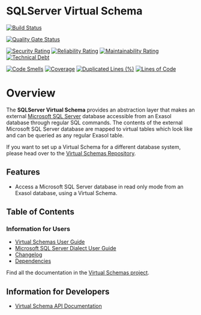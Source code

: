 # SQLServer Virtual Schema

[![Build Status](https://github.com/exasol/sqlserver-virtual-schema/actions/workflows/ci-build.yml/badge.svg)](https://github.com/exasol/sqlserver-virtual-schema/actions/workflows/ci-build.yml)

[![Quality Gate Status](https://sonarcloud.io/api/project_badges/measure?project=com.exasol%3Asqlserver-virtual-schema&metric=alert_status)](https://sonarcloud.io/dashboard?id=com.exasol%3Asqlserver-virtual-schema)

[![Security Rating](https://sonarcloud.io/api/project_badges/measure?project=com.exasol%3Asqlserver-virtual-schema&metric=security_rating)](https://sonarcloud.io/dashboard?id=com.exasol%3Asqlserver-virtual-schema)
[![Reliability Rating](https://sonarcloud.io/api/project_badges/measure?project=com.exasol%3Asqlserver-virtual-schema&metric=reliability_rating)](https://sonarcloud.io/dashboard?id=com.exasol%3Asqlserver-virtual-schema)
[![Maintainability Rating](https://sonarcloud.io/api/project_badges/measure?project=com.exasol%3Asqlserver-virtual-schema&metric=sqale_rating)](https://sonarcloud.io/dashboard?id=com.exasol%3Asqlserver-virtual-schema)
[![Technical Debt](https://sonarcloud.io/api/project_badges/measure?project=com.exasol%3Asqlserver-virtual-schema&metric=sqale_index)](https://sonarcloud.io/dashboard?id=com.exasol%3Asqlserver-virtual-schema)

[![Code Smells](https://sonarcloud.io/api/project_badges/measure?project=com.exasol%3Asqlserver-virtual-schema&metric=code_smells)](https://sonarcloud.io/dashboard?id=com.exasol%3Asqlserver-virtual-schema)
[![Coverage](https://sonarcloud.io/api/project_badges/measure?project=com.exasol%3Asqlserver-virtual-schema&metric=coverage)](https://sonarcloud.io/dashboard?id=com.exasol%3Asqlserver-virtual-schema)
[![Duplicated Lines (%)](https://sonarcloud.io/api/project_badges/measure?project=com.exasol%3Asqlserver-virtual-schema&metric=duplicated_lines_density)](https://sonarcloud.io/dashboard?id=com.exasol%3Asqlserver-virtual-schema)
[![Lines of Code](https://sonarcloud.io/api/project_badges/measure?project=com.exasol%3Asqlserver-virtual-schema&metric=ncloc)](https://sonarcloud.io/dashboard?id=com.exasol%3Asqlserver-virtual-schema)

# Overview

The **SQLServer Virtual Schema** provides an abstraction layer that makes an external [Microsoft SQL Server](https://www.microsoft.com/en-us/sql-server/sql-server-2017) database accessible from an Exasol database through regular SQL commands. The contents of the external Microsoft SQL Server database are mapped to virtual tables which look like and can be queried as any regular Exasol table.

If you want to set up a Virtual Schema for a different database system, please head over to the [Virtual Schemas Repository][virtual-schemas].

## Features

* Access a Microsoft SQL Server database in read only mode from an Exasol database, using a Virtual Schema.

## Table of Contents

### Information for Users

* [Virtual Schemas User Guide][virtual-schemas-user-guide]
* [Microsoft SQL Server Dialect User Guide](doc/user_guide/sqlserver_user_guide.md)
* [Changelog](doc/changes/changelog.md)
* [Dependencies](dependencies.md)

Find all the documentation in the [Virtual Schemas project][vs-doc].

## Information for Developers 

* [Virtual Schema API Documentation][vs-api]


[virtual-schemas-user-guide]: https://docs.exasol.com/database_concepts/virtual_schemas.htm
[virtual-schemas]: https://github.com/exasol/virtual-schemas
[vs-api]: https://github.com/exasol/virtual-schema-common-java/blob/master/doc/development/api/virtual_schema_api.md
[vs-doc]: https://github.com/exasol/virtual-schemas/tree/master/doc
